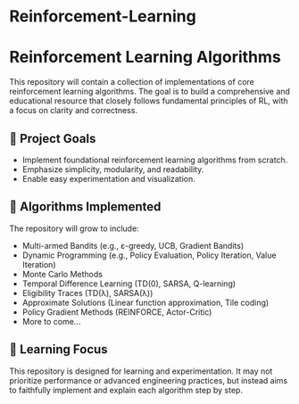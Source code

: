 # Reinforcement-Learning

# Reinforcement Learning Algorithms

This repository will contain a collection of implementations of core reinforcement learning algorithms. The goal is to build a comprehensive and educational resource that closely follows fundamental principles of RL, with a focus on clarity and correctness.

## 📌 Project Goals

- Implement foundational reinforcement learning algorithms from scratch.
- Emphasize simplicity, modularity, and readability.
- Enable easy experimentation and visualization.

## 🚀 Algorithms Implemented

The repository will grow to include:

- Multi-armed Bandits (e.g., ε-greedy, UCB, Gradient Bandits)
- Dynamic Programming (e.g., Policy Evaluation, Policy Iteration, Value Iteration)
- Monte Carlo Methods
- Temporal Difference Learning (TD(0), SARSA, Q-learning)
- Eligibility Traces (TD(λ), SARSA(λ))
- Approximate Solutions (Linear function approximation, Tile coding)
- Policy Gradient Methods (REINFORCE, Actor-Critic)
- More to come...

## 🧠 Learning Focus

This repository is designed for learning and experimentation. It may not prioritize performance or advanced engineering practices, but instead aims to faithfully implement and explain each algorithm step by step.

